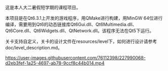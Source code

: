 这是本人大二暑假短学期的课程项目。

本项目是在Qt6.3.1上开发的游戏程序，用QMake进行构建，用MinGW 64位进行编译，需要用到Qt6的动态链接库Qt6Gui.dll、Qt6Multimedia.dll、Qt6Core.dll、Qt6Widgets.dll、QtNetwork.dll。该程序无法在Qt5下运行。

关卡支持自定义，关卡的设计文件在resources/level下，如何进行设计请参考doc/level_description.md。

https://user-images.githubusercontent.com/76112398/227990068-d2eb3fef-1a25-4697-ab78-9ccf8c44b014.mp4

